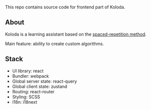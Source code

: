 This repo contains source code for frontend part of Koloda.

## About

Koloda is a learning assistant based on the [spaced-repetition method](https://en.wikipedia.org/wiki/Spaced_repetition). 

Main feature: ability to create custom algorithms.

## Stack

- UI library: react
- Bundler: webpack
- Global server state: react-query
- Global client state: zustand
- Routing: react-router
- Styling: SCSS
- I18n: i18next
